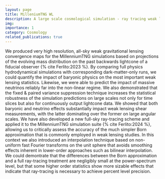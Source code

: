 ```yaml
---
layout: page
title: MilleniumTNG WL
description: A large scale cosmological simulation - ray tracing weak lensing
img:
importance: 1
category: Cosmology
related_publications: true
---
```


We produced very high resolution, all-sky weak gravitational lensing convergence maps for the MillenniumTNG simulations based on projections of the evolving mass distribution on the past backwards lightcone of a fiducial observer {% cite Ferlito:2023 %}. By comparing full physics hydrodynamical simulations with corresponding dark-matter-only runs, we could quantify the impact of baryonic physics on the most important weak lensing statistics. Likewise, we were able to predict the impact of massive neutrinos reliably far into the non-linear regime. We also demonstrated that the fixed & paired variance suppression technique increases the statistical robustness of the simulation predictions on large scales not only for time slices but also for continuously output lightcone data. We showed that both baryonic and neutrino effects substantially impact weak lensing shear measurements, with the latter dominating over the former on large angular scales. We have also developed a new full-sky ray-tracing scheme and applied it to the MillenniumTNG simulation suite {% cite Ferlito:2024 %}, allowing us to critically assess the accuracy of the much simpler Born approximation that is commonly employed in weak lensing studies. In this context we also introduced an interpolation technique based on non-uniform fast Fourier transforms on the unit sphere that avoids smoothing effects inherent in lower-order approaches such as bilinear interpolation. We could demontrate that the differences between the Born approximation and a full ray-tracing treatment are negligibly small at the power-spectrum level, but that some higher order statistics show more sizable effects that indicate that ray-tracing is necessary to achieve percent level precision.
